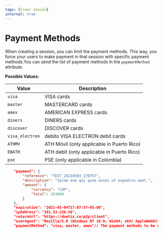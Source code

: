 ```yaml
---
tags: [Crear sesión]
internal: true
---
```


# Payment Methods

When creating a session, you can limit the payment methods. This way, you force your users to make payment in that session with specific payment methods.You can send the list of payment methods in the `paymentMethod` attribute.

**Possible Values:**

Value | Description 
---------|----------
 `visa` |   VISA  cards
 `master` |   MASTERCARD cards
 `amex` |   AMERICAN EXPRESS cards
 `diners` |   DINERS cards
 `discover` |   DISCOVER cards
 `visa_electron` |  debito VISA ELECTRON debit cards
 `ATHMV` | ATH Móvil (only applicable in Puerto Rico)
  `EBATH` | ATH debit (only applicable in Puerto Rico)
 `pse` | PSE (only applicable in Colombia) | 
  

```json
    "payment": {
        "reference": "TEST_20210503_170757",
        "description": "Ipsam eum qui quae animi ut expedita amet.",
        "amount": {
            "currency": "COP",
            "total": 193000
        }
    },
    "expiration": "2021-05-04T17:07:57-05:00",
    "ipAddress": "181.53.226.56",
    "returnUrl": "https://dnetix.co/p2p/client",
    "userAgent": "Mozilla/5.0 (Windows NT 10.0; Win64; x64) AppleWebKit/537.36 (KHTML, like Gecko) Chrome/90.0.4430.93 Safari/537.36",
    "paymentMethod": "visa, master, amex"// The payment methods to be used are defined.

```




